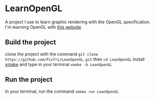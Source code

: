 # LearnOpenGL
A project I use to learn graphic rendering with the OpenGL specification.  
I'm learning OpenGL with [this website](https://learnopengl.com/)

## Build the project
clone the project with the command `git clone https://github.com/Pixfri/LeanOpenGL.git` then `cd LeanOpenGL`
Install [xmake](https://xmake.io/) and type in your terminal `xmake -b LeanOpenGL`

## Run the project
In your terminal, run the command `xmake run LeanOpenGL`

